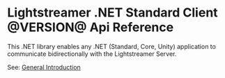# Lightstreamer .NET Standard Client @VERSION@ Api Reference

This .NET library enables any .NET (Standard, Core, Unity) application to communicate bidirectionally with the Lightstreamer Server.

See: [General Introduction](../articles/intro.md)
